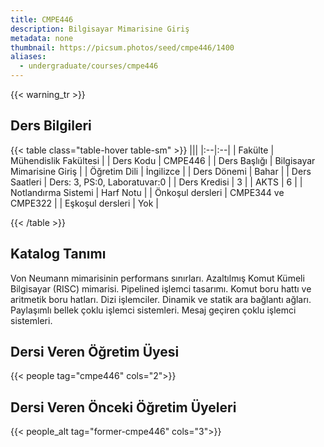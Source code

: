 ```yaml
---
title: CMPE446
description: Bilgisayar Mimarisine Giriş
metadata: none
thumbnail: https://picsum.photos/seed/cmpe446/1400
aliases:
  - undergraduate/courses/cmpe446
---
```


{{< warning_tr >}}
## Ders Bilgileri

<!-- prettier-ignore-start -->
{{< table class="table-hover table-sm" >}}
|||
|:--|:--|
| Fakülte | Mühendislik Fakültesi |
| Ders Kodu | CMPE446 |
| Ders Başlığı | Bilgisayar Mimarisine Giriş |
| Öğretim Dili | İngilizce |
| Ders Dönemi | Bahar |
| Ders Saatleri | Ders: 3, PS:0, Laboratuvar:0 |
| Ders Kredisi | 3 |
| AKTS | 6 |
| Notlandırma Sistemi | Harf Notu |
| Önkoşul dersleri | CMPE344 ve CMPE322  |
| Eşkoşul dersleri | Yok |

{{< /table >}}
<!-- prettier-ignore-end -->

## Katalog Tanımı

Von Neumann mimarisinin performans sınırları. Azaltılmış Komut Kümeli Bilgisayar (RISC) mimarisi. Pipelined işlemci tasarımı. Komut boru hattı ve aritmetik boru hatları. Dizi işlemciler. Dinamik ve statik ara bağlantı ağları. Paylaşımlı bellek çoklu işlemci sistemleri. Mesaj geçiren çoklu işlemci sistemleri.

## Dersi Veren Öğretim Üyesi

{{< people tag="cmpe446" cols="2">}}

## Dersi Veren Önceki Öğretim Üyeleri

{{< people_alt tag="former-cmpe446" cols="3">}}